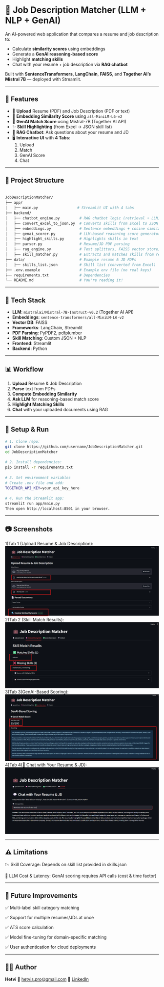 # 🤖 Job Description Matcher (LLM + NLP + GenAI)

An AI-powered web application that compares a resume and job description to:

- Calculate **similarity scores** using embeddings
- Generate a **GenAI reasoning-based score**
- Highlight **matching skills**
- Chat with your resume + job description via **RAG chatbot**

Built with **SentenceTransformers**, **LangChain**, **FAISS**, and **Together AI’s Mistral 7B** — deployed with Streamlit.

---

## 🚀 Features

- 📂 **Upload** Resume (PDF) and Job Description (PDF or text)
- 📏 **Embedding Similarity Score** using `all-MiniLM-L6-v2`
- 🧠 **GenAI Match Score** using Mistral-7B (Together AI API)
- ✨ **Skill Highlighting** (from Excel → JSON skill list)
- 💬 **RAG Chatbot**: Ask questions about your resume and JD
- 🖥 **Interactive UI** with **4 Tabs**:
  1. Upload
  2. Match
  3. GenAI Score
  4. Chat

---

## 📁 Project Structure

```bash

JobDescriptionMatcher/
├── app/
│   ├── main.py                  # Streamlit UI with 4 tabs
├── backend/
│   ├── chatbot_engine.py         # RAG chatbot logic (retrieval + LLM)
│   ├── convert_excel_to_json.py  # Converts skills from Excel to JSON
│   ├── embeddings.py             # Sentence embeddings + cosine similarity
│   ├── genai_scorer.py           # LLM-based reasoning score generator
│   ├── highlight_skills.py       # Highlights skills in text
│   ├── parser.py                 # Resume/JD PDF parsing
│   ├── rag_engine.py             # Text splitters, FAISS vector store, embeddings
│   ├── skill_matcher.py          # Extracts and matches skills from resume/JD
├── data/                         # Example resume & JD PDFs
│   ├── skills_list.json          # Skill list (converted from Excel)
├── .env.example                  # Example env file (no real keys)
├── requirements.txt              # Dependencies
└── README.md                     # You're reading it!

```

---

## 🧠 Tech Stack

- **LLM**: `mistralai/Mistral-7B-Instruct-v0.2` (Together AI API)
- **Embeddings**: `sentence-transformers/all-MiniLM-L6-v2`
- **Vector DB**: FAISS
- **Frameworks**: LangChain, Streamlit
- **PDF Parsing**: PyPDF2, pdfplumber
- **Skill Matching**: Custom JSON + NLP
- **Frontend**: Streamlit
- **Backend**: Python

---

## 📊 Workflow

1. **Upload** Resume & Job Description
2. **Parse** text from PDFs
3. **Compute Embedding Similarity**
4. **Ask LLM** for reasoning-based match score
5. **Highlight Matching Skills**
6. **Chat** with your uploaded documents using RAG

---

## 🚀 Setup & Run

```bash
# 1. Clone repo:
git clone https://github.com/username/JobDescriptionMatcher.git
cd JobDescriptionMatcher

# 2. Install dependencies:
pip install -r requirements.txt

# 3. Set environment variables
# Create .env file and add:
TOGETHER_API_KEY=your_api_key_here

# 4. Run the Streamlit app:
streamlit run app/main.py
Then open http://localhost:8501 in your browser.

```

---

## 📷 Screenshots

1)Tab 1 (Upload Resume & Job Description):
![alt text](screenshots/Tab1.png)
2)Tab 2 (Skill Match Results):
![alt text](screenshots/Tab2.png)
3)Tab 3(GenAI-Based Scoring):
![alt text](screenshots/Tab3.png)
4)Tab 4(💬 Chat with Your Resume & JD):
![alt text](screenshots/Tab4.png)

---

## ⚠️ Limitations

<!-- 📄 PDF Extraction Quality: Scanned/poorly formatted PDFs may affect accuracy -->

📉 Skill Coverage: Depends on skill list provided in skills.json

🧠 LLM Cost & Latency: GenAI scoring requires API calls (cost & time factor)

<!-- 🔒 API Key Security: Must be securely stored in environment variables -->

---

## 🔮 Future Improvements

✅ Multi-label skill category matching

✅ Support for multiple resumes/JDs at once

✅ ATS score calculation

✅ Model fine-tuning for domain-specific matching

✅ User authentication for cloud deployments

---

## 🙋‍♀️ Author

**Hetvi**
📧 [hetvis.pro@gmail.com](mailto:hetvis.pro@gmail.com)
🔗 [LinkedIn](https://www.linkedin.com/in/hetvi-sodha-pro/)
